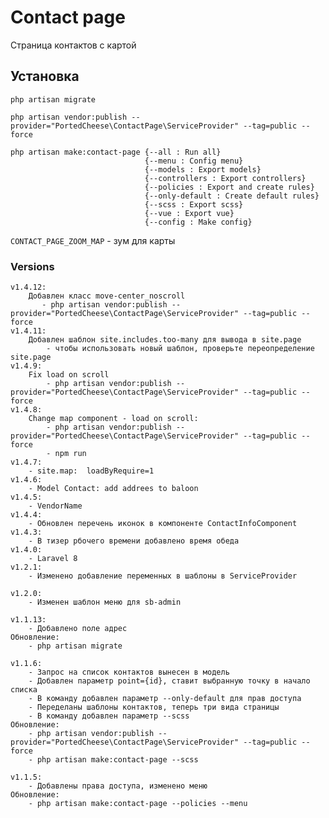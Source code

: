 # Contact page

Страница контактов с картой

## Установка
    php artisan migrate
    
    php artisan vendor:publish --provider="PortedCheese\ContactPage\ServiceProvider" --tag=public --force

    php artisan make:contact-page {--all : Run all}
                                  {--menu : Config menu}
                                  {--models : Export models}
                                  {--controllers : Export controllers}
                                  {--policies : Export and create rules}
                                  {--only-default : Create default rules}
                                  {--scss : Export scss}
                                  {--vue : Export vue}
                                  {--config : Make config}
    
`CONTACT_PAGE_ZOOM_MAP` - зум для карты

### Versions
    v1.4.12:
        Добавлен класс move-center_noscroll 
           - php artisan vendor:publish --provider="PortedCheese\ContactPage\ServiceProvider" --tag=public --force
    v1.4.11:
        Добавлен шаблон site.includes.too-many для вывода в site.page
            - чтобы использовать новый шаблон, проверьте переопределение  site.page
    v1.4.9:
        Fix load on scroll 
            - php artisan vendor:publish --provider="PortedCheese\ContactPage\ServiceProvider" --tag=public --force
    v1.4.8:
        Change map component - load on scroll:
            - php artisan vendor:publish --provider="PortedCheese\ContactPage\ServiceProvider" --tag=public --force
            - npm run 
    v1.4.7:
        - site.map:  loadByRequire=1
    v1.4.6: 
        - Model Contact: add addrees to baloon
    v1.4.5: 
        - VendorName
    v1.4.4: 
        - Обновлен перечень иконок в компоненте ContactInfoComponent
    v1.4.3: 
        - В тизер рбочего времени добавлено время обеда  
    v1.4.0:
        - Laravel 8
    v1.2.1:
        - Изменено добавление переменных в шаблоны в ServiceProvider
    
    v1.2.0:
        - Изменен шаблон меню для sb-admin
        
    v1.1.13:
        - Добавлено поле адрес
    Обновление:
        - php artisan migrate
        
    v1.1.6:
        - Запрос на список контактов вынесен в модель
        - Добавлен параметр point={id}, ставит выбранную точку в начало списка
        - В команду добавлен параметр --only-default для прав доступа
        - Переделаны шаблоны контактов, теперь три вида страницы
        - В команду добавлен параметр --scss
    Обновление:
        - php artisan vendor:publish --provider="PortedCheese\ContactPage\ServiceProvider" --tag=public --force
        - php artisan make:contact-page --scss
    
    v1.1.5:
        - Добавлены права доступа, изменено меню
    Обновление:
        - php artisan make:contact-page --policies --menu